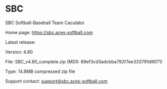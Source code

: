# SBC
SBC Softball-Baseball Team Caculator

Home page: https://sbc.aces-softball.com

Latest release:

Version: 4.80

File: SBC_v4.80_complete.zip (MD5: 89ef3cd3adcbba792f7ee333791d9071)

Type: 14.8MB compressed zip file

Support contact:
support@sbc.aces-softball.com
